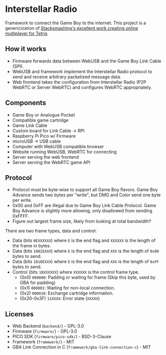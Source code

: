 # Interstellar Radio

Framework to connect the Game Boy to the internet.
This project is a genericization of [Stacksmashing's excellent work creating online multiplayer for Tetris](https://www.youtube.com/watch?v=KtHu693wE9o).

## How it works

- Firmware forwards data between WebUSB and the Game Boy Link Cable (SPI).
- WebUSB and framework implement the Interstellar Radio protocol to send and receive arbitrary packetized message data.
- Web frontend takes the configuration from Interstellar Radio (P2P WebRTC or Server WebRTC)
  and configures WebRTC appropriately.

## Components

- Game Boy or Analogue Pocket
- Compatible game cartridge
- Game Link Cable
- Custom board for Link Cable -> RPI
- Raspberry Pi Pico w/ Firmware
- microUSB -> USB cable
- Computer with WebUSB compatible browser
- Website running WebUSB, WebRTC for connecting
- Server serving the web frontend
- Server serving the WebRTC game API

## Protocol

- Protocol must be byte-wise to support all Game Boy flavors. Game Boy Advance 
  sends two bytes per "write", but DMG and Color send one byte per write.
- 0x00 and 0xFF are illegal due to Game Boy Link Cable Protocol.
  Game Boy Advance is slightly more allowing, only disallowed from sending 0xFFFF.
- Figure out largest frame size, likely from looking at total bandwidth?

There are two frame types, data and control:

- Data (bits `0EXXXXXX`) where `E` is the end flag and `XXXXXX` is the length of the frame in bytes.
- Data (bits `1001EXXX`) where `E` is the end flag and `XXX` is the length of `0x00` bytes to send.
- Data (bits `1010EXXX`) where `E` is the end flag and `XXX` is the length of `0xFF` bytes to send.
- Control (bits `10XXXXXX`) where `XXXXXX` is the control frame type.
  - (0x0) `000000`: Padding or waiting for frame (Skip this byte, used by GBA for padding)
  - (0x1) `000001`: Waiting for non-local connection.
  - (0x2) `000010`: Exchange cartridge information.
  - (0x20-0x3F) `11XXXX`: Error state (`XXXXX`)

## Licenses

- Web Backend (`backend/`) - GPL-3.0
- Firmware (`firmware/`) - GPL-3.0
- PICO SDK (`firmware/pico-sdk/`) - BSD-3-Clause
- Framework (`framework/`) - MIT
- GBA Link Connection in C (`framework/gba-link-connection-c`) - MIT
